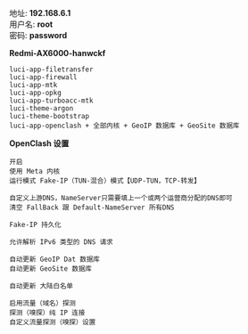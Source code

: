地址: **192.168.6.1**<br>
用户名: **root**<br>
密码: **password**


**Redmi-AX6000-hanwckf**
```
luci-app-filetransfer
luci-app-firewall
luci-app-mtk
luci-app-opkg
luci-app-turboacc-mtk
luci-theme-argon
luci-theme-bootstrap
luci-app-openclash + 全部内核 + GeoIP 数据库 + GeoSite 数据库
```


**OpenClash 设置**
```
开启
使用 Meta 内核
运行模式 Fake-IP（TUN-混合）模式【UDP-TUN，TCP-转发】

自定义上游DNS，NameServer只需要填上一个或两个运营商分配的DNS即可
清空 FallBack 跟 Default-NameServer 所有DNS

Fake-IP 持久化

允许解析 IPv6 类型的 DNS 请求

自动更新 GeoIP Dat 数据库
自动更新 GeoSite 数据库

自动更新 大陆白名单

启用流量（域名）探测
探测（嗅探）纯 IP 连接
自定义流量探测（嗅探）设置
```


